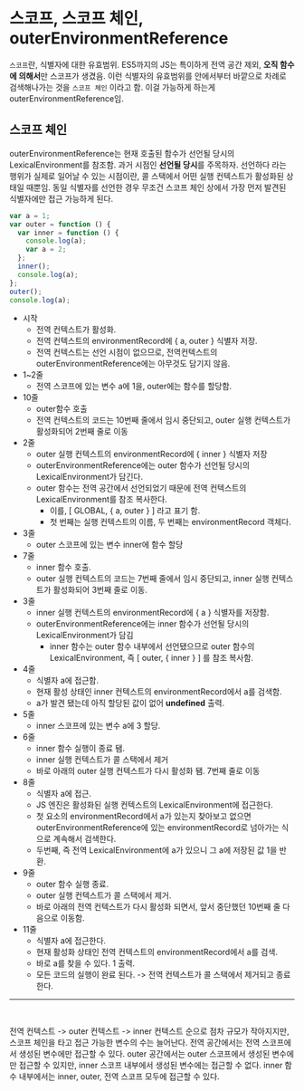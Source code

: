 # 스코프, 스코프 체인, outerEnvironmentReference

`스코프`란, 식별자에 대한 유효범위. ES5까지의 JS는 특이하게 전역 공간 제외, **오직 함수에 의해서**만 스코프가 생겼음. 이런 식별자의 유효범위를 안에서부터 바깥으로 차례로 검색해나가는 것을 `스코프 체인` 이라고 함. 이걸 가능하게 하는게 outerEnvironmentReference임.

## 스코프 체인
outerEnvironmentReference는 현재 호출된 함수가 선언될 당시의 LexicalEnvironment를 참조함. 과거 시점인 **선언될 당시**를 주목하자. 선언하다 라는 행위가 실제로 일어날 수 있는 시점이란, 콜 스택에서 어떤 실행 컨텍스트가 활성화된 상태일 때뿐임.
동일 식별자를 선언한 경우 무조건 스코프 체인 상에서 가장 먼저 발견된 식별자에만 접근 가능하게 된다.

```js
var a = 1;
var outer = function () {
  var inner = function () {
    console.log(a);
    var a = 2;
  };
  inner();
  console.log(a);
};
outer();
console.log(a);
```

- 시작
	- 전역 컨텍스트가 활성화. 
	- 전역 컨텍스트의 environmentRecord에 { a, outer } 식별자 저장.
	- 전역 컨텍스트는 선언 시점이 없으므로, 전역컨텍스트의 outerEnvironmentReference에는 아무것도 담기지 않음.
- 1~2줄
	- 전역 스코프에 있는 변수 a에 1을, outer에는 함수를 할당함.
- 10줄
	- outer함수 호출
	- 전역 컨텍스트의 코드는 10번째 줄에서 임시 중단되고, outer 실행 컨텍스트가 활성화되어 2번째 줄로 이동
- 2줄
	- outer 실행 컨텍스트의 environmentRecord에 { inner } 식별자 저장
	- outerEnvironmentReference에는 outer 함수가 선언될 당시의 LexicalEnvironment가 담긴다.
	- outer 함수는 전역 공간에서 선언되었기 때문에 전역 컨텍스트의 LexicalEnvironment를 참조 복사한다.
		- 이를, \[ GLOBAL, { a, outer } \] 라고 표기 함.
		- 첫 번째는 실행 컨텍스트의 이름, 두 번째는 environmentRecord 객체다.
- 3줄
	- outer 스코프에 있는 변수 inner에 함수 할당
- 7줄
	- inner 함수 호출.
	- outer 실행 컨텍스트의 코드는 7번째 줄에서 임시 중단되고, inner 실행 컨텍스트가 활성화되어 3번째 줄로 이동.
- 3줄
	- inner 실행 컨텍스트의 environmentRecord에 { a } 식별자를 저장함.
	- outerEnvironmentReference에는 inner 함수가 선언될 당시의 LexicalEnvironment가 담김
		- inner 함수는 outer 함수 내부에서 선언됐으므로 outer 함수의 LexicalEnvironment, 즉 \[ outer, { inner  } \] 를 참조 복사함.
- 4줄
	- 식별자 a에 접근함.
	- 현재 활성 상태인 inner 컨텍스트의 environmentRecord에서 a를 검색함.
	- a가 발견 됐는데 아직 할당된 값이 없어 **undefined** 출력.
- 5줄
	- inner 스코프에 있는 변수 a에 3 할당.
- 6줄
	- inner 함수 실행이 종료 됌. 
	- inner 실행 컨텍스트가 콜 스택에서 제거
	- 바로 아래의 outer 실행 컨텍스트가 다시 활성화 됌. 7번째 줄로 이동
- 8줄
	- 식별자 a에 접근.
	- JS 엔진은 활성화된 실행 컨텍스트의 LexicalEnvironment에 접근한다.
	- 첫 요소의 environmentRecord에서 a가 있는지 찾아보고 없으면 outerEnvironmentReference에 있는 environmentRecord로 넘아가는 식으로 계속해서 검색한다.
	- 두번째, 즉 전역 LexicalEnvironment에 a가 있으니 그 a에 저장된 값 1을 반환.
- 9줄
	- outer 함수 실행 종료.
	- outer 실행 컨텍스트가 콜 스택에서 제거.
	- 바로 아래의 전역 컨텍스트가 다시 활성화 되면서, 앞서 중단했던 10번째 줄 다음으로 이동함.
- 11줄
	- 식별자 a에 접근한다.
	- 현재 활성화 상태인 전역 컨텍스트의 environmentRecord에서 a를 검색.
	- 바로 a를 찾을 수 있다. 1 출력.
	- 모든 코드의 실행이 완료 된다. -> 전역 컨텍스트가 콜 스택에서 제거되고 종료한다.
---
<br/>

전역 컨텍스트 -> outer 컨텍스트 -> inner 컨텍스트 순으로 점차 규모가 작아지지만, 스코프 체인을 타고 접근 가능한 변수의 수는 늘어난다.
전역 공간에서는 전역 스코프에서 생성된 변수에만 접근할 수 있다. outer 공간에서는 outer 스코프에서 생성된 변수에만 접근할 수 있지만, inner 스코프 내부에서 생성된 변수에는 접근할 수 없다. inner 함수 내부에서는 inner, outer, 전역 스코프 모두에 접근할 수 있다.
